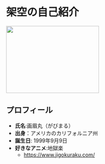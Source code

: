 # 架空の自己紹介


<img src="https://hobby.dengeki.com/ss/hobby/uploads/2023/03/10_gsf8aDccgqzMmZAFT9jZHd0NXg-tI5IX-440x330.jpg"  width="250" height="180">

## プロフィール
- **氏名**:画眉丸（がびまる）
- **出身**：アメリカのカリフォルニア州
- **誕生日**: 1999年9月9日
- **好きなアニメ**:地獄楽
  - https://www.jigokuraku.com/

